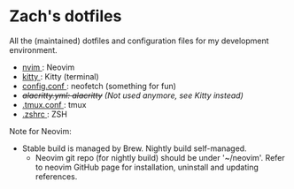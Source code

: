 # Zach's dotfiles

All the (maintained) dotfiles and configuration files for my development
environment.

- [ nvim ](https://github.com/zachy-ho/dotfiles/tree/master/nvim): Neovim
- [ kitty ](https://github.com/zachy-ho/dotfiles/tree/master/kitty): Kitty (terminal)
- [ config.conf ](https://github.com/zachy-ho/dotfiles/blob/master/config.conf): neofetch (something for fun)
- *~~alacritty.yml: alacritty~~ (Not used anymore, see Kitty instead)*
- [ .tmux.conf ](https://github.com/zachy-ho/dotfiles/blob/master/.tmux.conf): tmux
- [ .zshrc ](https://github.com/zachy-ho/dotfiles/blob/master/.zshrc): ZSH

Note for Neovim:
- Stable build is managed by Brew. Nightly build self-managed.
  - Neovim git repo (for nightly build) should be under '~/neovim'. Refer to neovim GitHub page for
    installation, uninstall and updating references.
